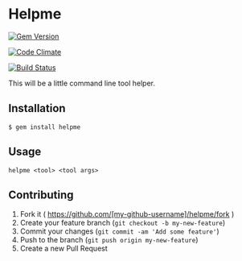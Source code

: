# Helpme

[![Gem Version](https://badge.fury.io/rb/helpme.svg)](http://badge.fury.io/rb/helpme)

[![Code Climate](https://codeclimate.com/github/FuriKuri/helpme.png)](https://codeclimate.com/github/FuriKuri/helpme)

[![Build Status](https://travis-ci.org/FuriKuri/helpme.svg?branch=master)](https://travis-ci.org/FuriKuri/helpme)

This will be a little command line tool helper.

## Installation

    $ gem install helpme

## Usage

```
helpme <tool> <tool args>
```
## Contributing

1. Fork it ( https://github.com/[my-github-username]/helpme/fork )
2. Create your feature branch (`git checkout -b my-new-feature`)
3. Commit your changes (`git commit -am 'Add some feature'`)
4. Push to the branch (`git push origin my-new-feature`)
5. Create a new Pull Request
